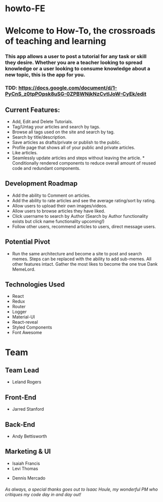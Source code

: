 # howto-FE

# Welcome to How-To, the crossroads of teaching and learning

### This app allows a user to post a tutorial for any task or skill they desire. Whether you are a teacher looking to spread knowledge or a user looking to consume knowledge about a new topic, this is the app for you.

### TDD: https://docs.google.com/document/d/1-PyCnS_z0tpPOpsk8uSG-0ZPBWNjkNzCvtlJoW-CyEk/edit

## Current Features:

- Add, Edit and Delete Tutorials.
- Tag/Untag your articles and search by tags.
- Browse all tags used on the site and search by tag.
- Search by title/description.
- Save articles as drafts/private or publish to the public.
- Profile page that shows all of your public and private articles.
- Like articles.
- Seamlessly update articles and steps without leaving the article. \* Conditionally rendered components to reduce overall amount of reused code and redundant components.

## Development Roadmap

- Add the ability to Comment on articles.
- Add the ability to rate articles and see the average rating/sort by rating.
- Allow users to upload their own images/videos.
- Allow users to browse articles they have liked.
- Click username to search by Author (Search by Author functionality exists but click name functionality upcoming!)
- Follow other users, recommend articles to users, direct message users.

## Potential Pivot

- Run the same architecture and become a site to post and search memes. Steps can be replaced with the ability to add sub-memes. All other features intact. Gather the most likes to become the one true Dank MemeLord.

## Technologies Used

- React
- Redux
- Router
- Logger
- Material-UI
- React-reveal
- Styled Components
- Font Awesome

# Team

## Team Lead

- Leland Rogers

## Front-End

- Jarred Stanford

## Back-End

- Andy Bettisworth

## Marketing & UI

- Isaiah Francis
- Levi Thomas

* Dennis Mercado

###### As always, a special thanks goes out to Isaac Houle, my wonderful PM who critiques my code day in and day out!
